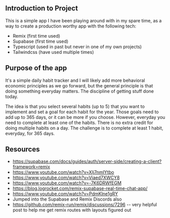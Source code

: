 ## Introduction to Project
This is a simple app I have been playing around with in my spare time, as a way to create a production worthy app with the following tech:

- Remix (first time used)
- Supabase (first time used)
- Typescript (used in past but never in one of my own projects)
- Tailwindcss (have used multiple times)

## Purpose of the app
It's a simple daily habit tracker and I will likely add more behavioral economic principles as we go forward, but the general principle is that doing something everyday matters. The discipline of getting stuff done today.

The idea is that you select several habits (up to 5) that you want to implement and set a goal for each habit for the year. Those goals need to add up to 365 days, or it can be more if you choose. However, everyday you need to complete at least one of the habits. There is no extra credit for doing multiple habits on a day. The challenge is to complete at least 1 habit, everyday, for 365 days.


## Resources 
- https://supabase.com/docs/guides/auth/server-side/creating-a-client?framework=remix
- https://www.youtube.com/watch?v=XIj7nmIYtbo
- https://www.youtube.com/watch?v=Viaed7XWCY8
- https://www.youtube.com/watch?v=-7K6DRWfEGM
- https://blog.logrocket.com/remix-supabase-real-time-chat-app/
- https://www.youtube.com/watch?v=PdmKlne1gRY
- Jumped into the Supabase and Remix Discords also
- https://github.com/remix-run/remix/discussions/7296
-- very helpful post to help me get remix routes with layouts figured out
